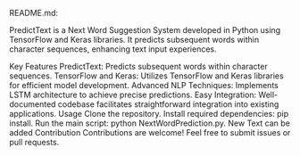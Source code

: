 
README.md:

PredictText is a Next Word Suggestion System developed in Python using TensorFlow and Keras libraries. It predicts subsequent words within character sequences, enhancing text input experiences.

Key Features
PredictText: Predicts subsequent words within character sequences.
TensorFlow and Keras: Utilizes TensorFlow and Keras libraries for efficient model development.
Advanced NLP Techniques: Implements LSTM architecture to achieve precise predictions.
Easy Integration: Well-documented codebase facilitates straightforward integration into existing applications.
Usage
Clone the repository.
Install required dependencies: pip install.
Run the main script: python NextWordPrediction.py.
New Text can be added 
Contribution
Contributions are welcome! Feel free to submit issues or pull requests.
